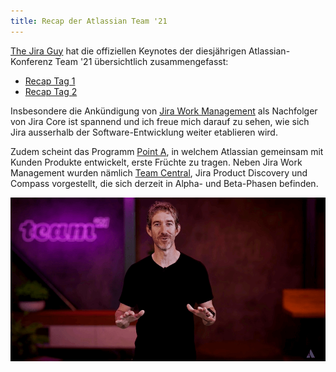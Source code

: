 ```yaml
---
title: Recap der Atlassian Team '21
---
```


[The Jira Guy](https://thejiraguy.com) hat die offiziellen Keynotes der diesjährigen Atlassian-Konferenz Team '21 übersichtlich zusammengefasst:

- [Recap Tag 1](https://thejiraguy.com/2021/04/28/team-21-keynote-1)
- [Recap Tag 2](https://thejiraguy.com/2021/04/29/team-21-day-two-recap)

Insbesondere die Ankündigung von [Jira Work Management](https://www.atlassian.com/software/jira/work-management) als Nachfolger von Jira Core ist spannend und ich freue mich darauf zu sehen, wie sich Jira ausserhalb der Software-Entwicklung weiter etablieren wird.

Zudem scheint das Programm [Point A](https://www.atlassian.com/point-a), in welchem Atlassian gemeinsam mit Kunden Produkte entwickelt, erste Früchte zu tragen. Neben Jira Work Management wurden nämlich [Team Central](https://www.atlassian.com/software/team-central), Jira Product Discovery und Compass vorgestellt, die sich derzeit in Alpha- und Beta-Phasen befinden.

![Ausschnitt aus den Keynotes der Atlassian Team 2021](/assets/images/blog/atlassian-team-21.png)
